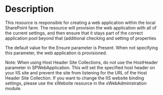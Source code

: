 # Description

This resource is responsible for creating a web application within the local
SharePoint farm. The resource will provision the web application with all of
the current settings, and then ensure that it stays part of the correct
application pool beyond that (additional checking and setting of properties

The default value for the Ensure parameter is Present. When not specifying this
parameter, the web application is provisioned.

Note: When using Host Header Site Collections, do not use the HostHeader
parameter in SPWebApplication. This will set the specified host header on your
IIS site and prevent the site from listening for the URL of the Host Header
Site Collection.
If you want to change the IIS website binding settings, please use the xWebsite
resource in the xWebAdministration module.
